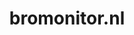 ---
layout: post
title: "bromonitor.nl"
internal_url: "/dutchgov/bromonitor.nl.html"
subdomains_count: 3
all_subdomains_count: 4
urls_count: 2
ssl_rank: 0
http_rank: 60
url_link: /data/bromonitor.nl/urls.txt
all_subdomains_link: /data/bromonitor.nl/all_subdomains.txt
subdomains_link: /data/bromonitor.nl/subdomains.txt
categories: dutchgov
---